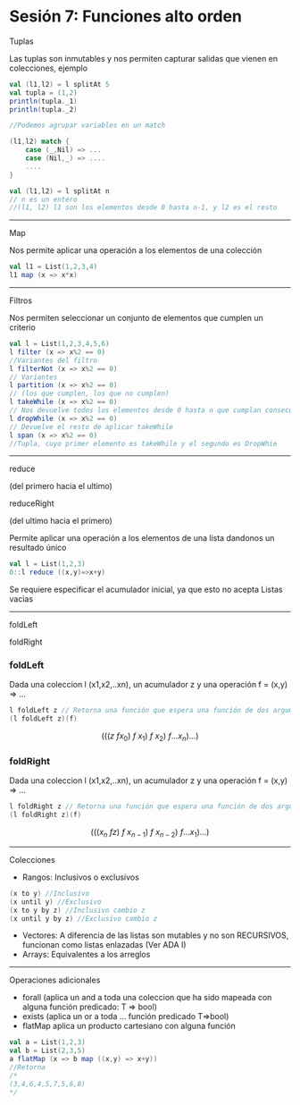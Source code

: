 # Sesión 7: Funciones alto orden

Tuplas

Las tuplas son inmutables y nos permiten capturar salidas que vienen en colecciones, ejemplo

```scala
val (l1,l2) = l splitAt 5
val tupla = (1,2)
println(tupla._1)
println(tupla._2)

//Podemos agrupar variables en un match

(l1,l2) match {
	case (_,Nil) => ...
	case (Nil,_) => ....
	....
}

val (l1,l2) = l splitAt n
// n es un entero
//(l1, l2) l1 son los elementos desde 0 hasta n-1, y l2 es el resto
```

---

Map

Nos permite aplicar una operación a los elementos de una colección

```scala
val l1 = List(1,2,3,4)
l1 map (x => x*x)
```

---

Filtros

Nos permiten seleccionar un conjunto de elementos que cumplen un criterio

```scala
val l = List(1,2,3,4,5,6)
l filter (x => x%2 == 0)
//Variantes del filtro
l filterNot (x => x%2 == 0)
// Variantes
l partition (x => x%2 == 0)
// (los que cumplen, los que no cumplen)
l takeWhile (x => x%2 == 0) 
// Nos devuelve todos los elementos desde 0 hasta n que cumplan consecutivos
l dropWhile (x => x%2 == 0)
// Devuelve el resto de aplicar takeWhile
l span (x => x%2 == 0)
//Tupla, cuyo primer elemento es takeWhile y el segundo es DropWhie
```

---

reduce

(del primero hacia el ultimo)

reduceRight

(del ultimo hacia el primero)

Permite aplicar una operación a los elementos de una lista dandonos un resultado único

```scala
val l = List(1,2,3)
0::l reduce ((x,y)=>x+y)
```

Se requiere especificar el acumulador inicial, ya que esto no acepta Listas vacias

---

foldLeft

foldRight

### foldLeft

Dada una coleccion l (x1,x2,..xn), un acumulador z y una operación f = (x,y) ⇒ …

```scala
l foldLeft z // Retorna una función que espera una función de dos argumentos
(l foldLeft z)(f)
```

$$
(((z\:f x_0) \: f \: x_1) \: f \: x_2)\: f \ldots x_n)\ldots)
$$

### foldRight

Dada una coleccion l (x1,x2,..xn), un acumulador z y una operación f = (x,y) ⇒ …

```scala
l foldRight z // Retorna una función que espera una función de dos argumentos
(l foldRight z)(f)
```

$$
(((x_n\:f z) \: f \: x_{n-1}) \: f \: x_{n-2})\: f \ldots x_1)\ldots)
$$

---

Colecciones

- Rangos: Inclusivos o exclusivos

```scala
(x to y) //Inclusivo
(x until y) //Exclusivo
(x to y by z) //Inclusivo cambio z
(x until y by z) //Exclusivo cambio z
```

- Vectores: A diferencia de las listas son mutables y no son RECURSIVOS, funcionan como listas enlazadas (Ver ADA I)
- Arrays: Equivalentes a los arreglos

---

Operaciones adicionales

- forall (aplica un and a toda una coleccion que ha sido mapeada con alguna función predicado: T ⇒ bool)
- exists (aplica un or a toda … función predicado T⇒bool)
- flatMap aplica un producto cartesiano con alguna función

```scala
val a = List(1,2,3)
val b = List(2,3,5)
a flatMap (x => b map ((x,y) => x+y))
//Retorna
/*
(3,4,6,4,5,7,5,6,8)
*/ 
```